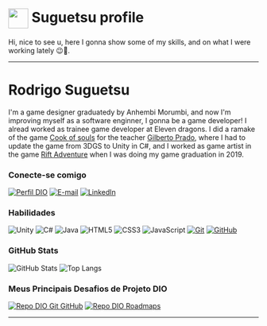 <h1>
    <a href="https://www.dio.me/">
     <img align="center" width="40px" src="https://hermes.digitalinnovation.one/assets/diome/logo-minimized.png"></a>
    <span> Suguetsu profile </span>
</h1>

 Hi, nice to see u, here I gonna show some of my skills, and on what I were working lately 😉🚀.


---

# Rodrigo Suguetsu
I'm a game designer graduatedy by Anhembi Morumbi, and now I'm improving myself as a software enginner, I gonna be a game developer!
I alread worked as trainee game developer at Eleven dragons.  I did a ramake of the game [Cook of souls](https://www.youtube.com/watch?v=NkGHb0jqRnE&list=PLHx4gm0Gk8el0GIE7MZpTXKyFe1oSElBT ) for the teacher [Gilberto Prado](https://l1nk.dev/qVK9a), where I had to update the game from 3DGS to Unity in C#, and I worked as game artist in the game [Rift Adventure](https://www.youtube.com/watch?v=eVA302HlxIk) when I was doing my game graduation in 2019.

### Conecte-se comigo
[![Perfil DIO](https://img.shields.io/badge/-Meu%20Perfil%20na%20DIO-30A3DC?style=for-the-badge)](https://web.dio.me/users/amarelo77/)
[![E-mail](https://img.shields.io/badge/-Email-000?style=for-the-badge&logo=microsoft-outlook&logoColor=E94D5F)](mailto:SugueGameDev@gmail.com)
[![LinkedIn](https://img.shields.io/badge/-LinkedIn-000?style=for-the-badge&logo=linkedin&logoColor=30A3DC)](https://www.linkedin.com/in/rodrigosugue/)


### Habilidades
![Unity](https://img.shields.io/badge/Unity-000?style=for-the-badge&logo=Unity)
![C#](https://img.shields.io/badge/C%23-000?style=for-the-badge&logo=c-sharp&logoColor=823085)
![Java](https://img.shields.io/badge/Java-000?style=for-the-badge&logo=java)
![HTML5](https://img.shields.io/badge/HTML-000?style=for-the-badge&logo=html5&logoColor=30A3DC)
![CSS3](https://img.shields.io/badge/CSS3-000?style=for-the-badge&logo=css3&logoColor=E94D5F)
![JavaScript](https://img.shields.io/badge/JavaScript-000?style=for-the-badge&logo=javascript&logoColor=30A3DC)
[![Git](https://img.shields.io/badge/Git-000?style=for-the-badge&logo=git&logoColor=E94D5F)](https://git-scm.com/doc) 
[![GitHub](https://img.shields.io/badge/GitHub-000?style=for-the-badge&logo=github&logoColor=30A3DC)](https://docs.github.com/)

### GitHub Stats
![GitHub Stats](https://github-readme-stats.vercel.app/api?username=suguetsu&theme=transparent&bg_color=000&border_color=30A3DC&show_icons=true&icon_color=30A3DC&title_color=E94D5F&text_color=FFF)
![Top Langs](https://github-readme-stats-git-masterrstaa-rickstaa.vercel.app/api/top-langs/?username=suguetsu&layout=compact&bg_color=000&border_color=30A3DC&title_color=E94D5F&text_color=FFF)

### Meus Principais Desafios de Projeto DIO
[![Repo DIO Git GitHub](https://github-readme-stats.vercel.app/api/pin/?username=suguetsu&repo=dio-lab-open-source&bg_color=000&border_color=30A3DC&show_icons=true&icon_color=30A3DC&title_color=E94D5F&text_color=FFF)](https://github.com/suguetsu/dio-lab-open-source)
[![Repo DIO Roadmaps](https://github-readme-stats.vercel.app/api/pin/?username=digitalinnovationone&repo=roadmaps&bg_color=000&border_color=30A3DC&show_icons=true&icon_color=30A3DC&title_color=E94D5F&text_color=FFF)](https://github.com/digitalinnovationone/roadmaps)




---

